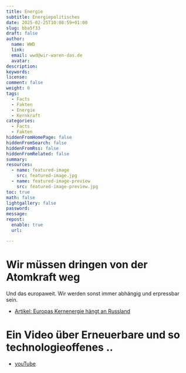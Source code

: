 ```yaml
---
title: Energie
subtitle: Energiepolitisches
date: 2025-02-25T10:08:59+01:00
slug: bba5f33
draft: false
author:
  name: WWD
  link: 
  email: wwd@wir-waren-das.de
  avatar:
description:
keywords:
license:
comment: false
weight: 0
tags:
  - Facts
  - Fakten
  - Energie
  - Kernkraft
categories:
  - Facts
  - Fakten
hiddenFromHomePage: false
hiddenFromSearch: false
hiddenFromRss: false
hiddenFromRelated: false
summary:
resources:
  - name: featured-image
    src: featured-image.jpg
  - name: featured-image-preview
    src: featured-image-preview.jpg
toc: true
math: false
lightgallery: false
password:
message:
repost:
  enable: true
  url:

---
```

<!--more-->
# Wir müssen dringen von der Atomkraft weg

Und das europaweit. Wir werden sonst immer abhängig und erpressbar sein.

- [Artikel: Europas Kernenergie hängt an Russland](https://www.fuchsbriefe.de/politik/europa/europas-kernenergie-haengt-an-russland)

# Ein Video über Erneuerbare und so technologieoffenes ..

- [youTube](https://www.youtube.com/live/uTbiMGl0mts)
